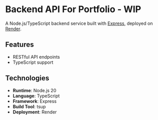 # Backend API For Portfolio - WIP

A Node.js/TypeScript backend service built with [Express](https://expressjs.com/), deployed on [Render](https://render.com/).

## Features

- RESTful API endpoints
- TypeScript support

## Technologies

- **Runtime**: Node.js 20
- **Language**: TypeScript
- **Framework**: Express
- **Build Tool**: tsup
- **Deployment**: Render
